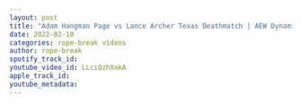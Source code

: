 ```yaml
---
layout: post
title: "Adam Hangman Page vs Lance Archer Texas Deathmatch | AEW Dynamite Highlights"
date: 2022-02-10
categories: rope-break videos
author: rope-break
spotify_track_id: 
youtube_video_id: LLciQzhXakA
apple_track_id: 
youtube_metadata: 
---
```

